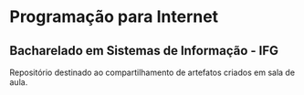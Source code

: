 # Programação para Internet
## Bacharelado em Sistemas de Informação - IFG

Repositório destinado ao compartilhamento de artefatos criados em sala de aula.
